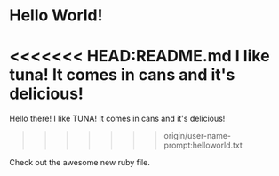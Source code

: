 # Hello World!

<<<<<<< HEAD:README.md
I like tuna! It comes in cans and it's delicious!
=======
Hello there!
I like TUNA! It comes in cans and it's delicious!
>>>>>>> origin/user-name-prompt:helloworld.txt

Check out the awesome new ruby file.
